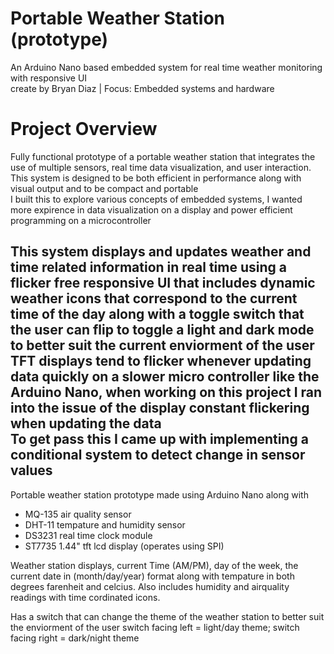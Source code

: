 # Portable Weather Station (prototype)
An Arduino Nano based embedded system for real time weather monitoring with responsive UI
</br>
create by Bryan Diaz | Focus: Embedded systems and hardware


# Project Overview
Fully functional prototype of a portable weather station that integrates the use of multiple sensors, real time data visualization, and user interaction.
</br>
This system is designed to be both efficient in performance along with visual output and to be compact and portable
</br>
I built this to explore various concepts of embedded systems, I wanted more expirence in data visualization on a display and power efficient programming on a microcontroller
</br>

This system displays and updates weather and time related information in real time using a flicker free responsive UI that includes dynamic weather icons that correspond to the current time of the day
along with a toggle switch that the user can flip to toggle a light and dark mode to better suit the current enviorment of the user
</br>
TFT displays tend to flicker whenever updating data quickly on a slower micro controller like the Arduino Nano, when working on this project I ran into the issue of the display constant flickering when updating the data
</br>
To get pass this I came up with implementing a conditional system to detect change in sensor values
-





Portable weather station prototype made using Arduino Nano along with
- MQ-135 air quality sensor
- DHT-11 tempature and humidity sensor
- DS3231 real time clock module
- ST7735 1.44" tft lcd display (operates using SPI)

Weather station displays, current Time (AM/PM), day of the week, the current date in (month/day/year) format along with
tempature in both degrees farenheit and celcius. Also includes humidity and airquality readings with
time cordinated icons.

Has a switch that can change the theme of the weather station to better suit the enviorment of the user
switch facing left = light/day theme; switch facing right = dark/night theme
